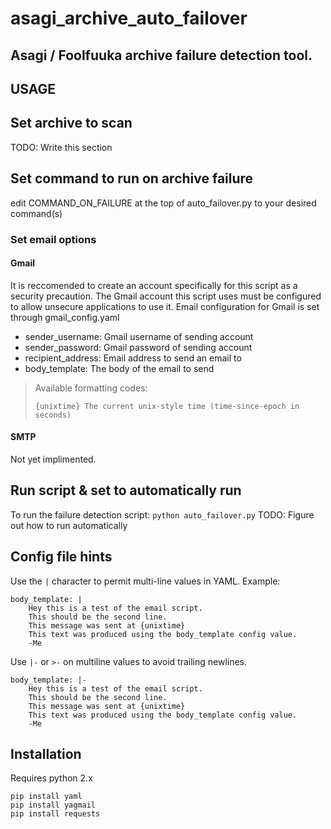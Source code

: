 # asagi_archive_auto_failover
## Asagi / Foolfuuka archive failure detection tool.

## USAGE
## Set archive to scan
TODO: Write this section

## Set command to run on archive failure
edit COMMAND_ON_FAILURE at the top of auto_failover.py to your desired command\(s\)

### Set email options
#### Gmail
It is reccomended to create an account specifically for this script as a security precaution.
The Gmail account this script uses must be configured to allow unsecure applications to use it.
Email configuration for Gmail is set through gmail_config.yaml
- sender_username: Gmail username of sending account
- sender_password: Gmail password of sending account
- recipient_address: Email address to send an email to
- body_template: The body of the email to send
> Available formatting codes:
>```
>{unixtime} The current unix-style time (time-since-epoch in seconds)
>```

#### SMTP
Not yet implimented.

## Run script & set to automatically run
To run the failure detection script:
`python auto_failover.py`
TODO: Figure out how to run automatically

## Config file hints
Use the `|` character to permit multi-line values in YAML.
Example:
```
body_template: |
    Hey this is a test of the email script.
    This should be the second line.
    This message was sent at {unixtime}
    This text was produced using the body_template config value.
    -Me
```

Use `|-` or `>-` on multiline values to avoid trailing newlines.
```
body_template: |-
    Hey this is a test of the email script.
    This should be the second line.
    This message was sent at {unixtime}
    This text was produced using the body_template config value.
    -Me
```


## Installation
Requires python 2.x
```
pip install yaml
pip install yagmail
pip install requests
```